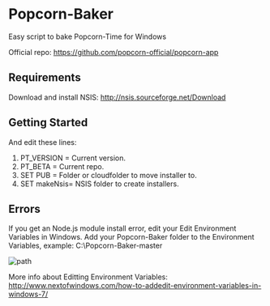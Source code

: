 Popcorn-Baker
=============
Easy script to bake Popcorn-Time for Windows

Official repo: https://github.com/popcorn-official/popcorn-app

## Requirements
Download and install NSIS: http://nsis.sourceforge.net/Download

## Getting Started
And edit these lines:

1. PT_VERSION = Current version.
2. PT_BETA = Current repo.
3. SET PUB = Folder or cloudfolder to move installer to.
4. SET makeNsis= NSIS folder to create installers.

## Errors
If you get an Node.js module install error, edit your Edit Environment Variables in Windows.
Add your Popcorn-Baker folder to the Environment Variables, example: C:\Popcorn-Baker-master

![path](http://www.nextofwindows.com/wp-content/uploads/2010/05/add_to_PATH.png)

More info about Editting Environment Variables: http://www.nextofwindows.com/how-to-addedit-environment-variables-in-windows-7/




